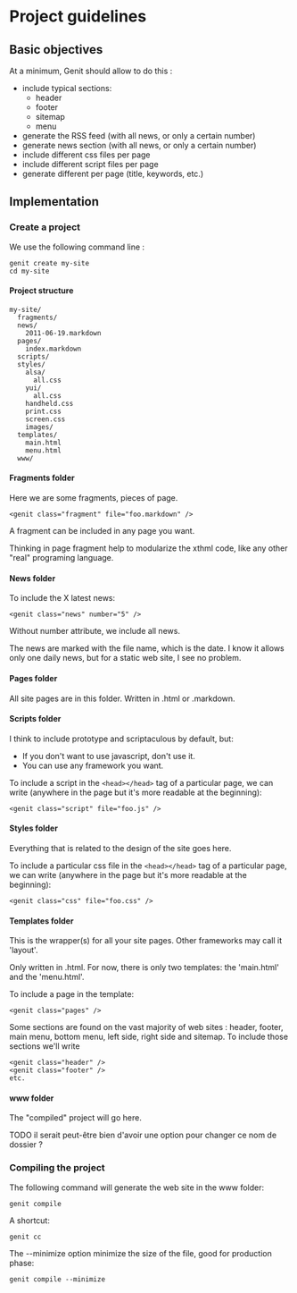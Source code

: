 Project guidelines
==================

Basic objectives
----------------

At a minimum, Genit should allow to do this :

  + include typical sections:
    - header
    - footer
    - sitemap
    - menu
  + generate the RSS feed (with all news, or only a certain number)
  + generate news section (with all news, or only a certain number)
  + include different css files per page
  + include different script files per page
  + generate different <meta> per page (title, keywords, etc.)

Implementation
--------------

### Create a project

We use the following command line :

    genit create my-site
    cd my-site

#### Project structure

    my-site/
      fragments/
      news/
        2011-06-19.markdown
      pages/
        index.markdown
      scripts/
      styles/
        alsa/
          all.css
        yui/
          all.css
        handheld.css
        print.css
        screen.css
        images/
      templates/
        main.html
        menu.html
      www/

#### Fragments folder

Here we are some fragments, pieces of page.

    <genit class="fragment" file="foo.markdown" />

A fragment can be included in any page you want.

Thinking in page fragment help to modularize the xthml code, like any other "real" programing language.

#### News folder

To include the X latest news:

    <genit class="news" number="5" />

Without number attribute, we include all news.

The news are marked with the file name, which is the date. 
I know it allows only one daily news, but for a static web site, I see
no problem.

#### Pages folder

All site pages are in this folder. Written in .html or .markdown.


#### Scripts folder

I think to include prototype and scriptaculous by default, but:

  * If you don't want to use javascript, don't use it.
  * You can use any framework you want.

To include a script in the `<head></head>` tag of a particular page,
we can write (anywhere in the page but it's more readable at the beginning):

    <genit class="script" file="foo.js" />


#### Styles folder

Everything that is related to the design of the site goes here.

To include a particular css file in the `<head></head>` tag of a particular page,
we can write (anywhere in the page but it's more readable at the beginning):

    <genit class="css" file="foo.css" />

#### Templates folder

This is the wrapper(s) for all your site pages. Other frameworks may call it 'layout'.

Only written in .html.
For now, there is only two templates: the 'main.html' and the 'menu.html'.

To include a page in the template:

    <genit class="pages" />

Some sections are found on the vast majority of web sites : header, footer,
main menu, bottom menu, left side, right side and sitemap. To include those
sections we'll write

    <genit class="header" />
    <genit class="footer" />
    etc.

#### www folder

The "compiled" project will go here.

TODO il serait peut-être bien d'avoir une option pour changer ce nom de dossier ?

### Compiling the project

The following command will generate the web site in the www folder:

    genit compile

A shortcut:

    genit cc

The --minimize option minimize the size of the file, good for production phase:

    genit compile --minimize
